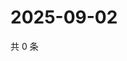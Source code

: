 # 2025-09-02

共 0 条

<!-- BEGIN ZHIHUQUESTIONS -->
<!-- 最后更新时间 Tue Sep 02 2025 08:53:13 GMT+0800 (China Standard Time) -->

<!-- END ZHIHUQUESTIONS -->
